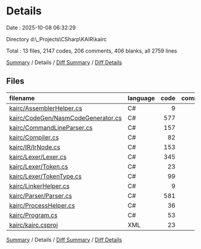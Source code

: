 # Details

Date : 2025-10-08 06:32:29

Directory d:\\_Projects\\CSharp\\KAIR\\kairc

Total : 13 files,  2147 codes, 206 comments, 406 blanks, all 2759 lines

[Summary](results.md) / Details / [Diff Summary](diff.md) / [Diff Details](diff-details.md)

## Files
| filename | language | code | comment | blank | total |
| :--- | :--- | ---: | ---: | ---: | ---: |
| [kairc/AssemblerHelper.cs](/kairc/AssemblerHelper.cs) | C# | 9 | 2 | 3 | 14 |
| [kairc/CodeGen/NasmCodeGenerator.cs](/kairc/CodeGen/NasmCodeGenerator.cs) | C# | 577 | 72 | 107 | 756 |
| [kairc/CommandLineParser.cs](/kairc/CommandLineParser.cs) | C# | 157 | 11 | 27 | 195 |
| [kairc/Compiler.cs](/kairc/Compiler.cs) | C# | 82 | 11 | 24 | 117 |
| [kairc/IR/IrNode.cs](/kairc/IR/IrNode.cs) | C# | 153 | 28 | 41 | 222 |
| [kairc/Lexer/Lexer.cs](/kairc/Lexer/Lexer.cs) | C# | 345 | 5 | 62 | 412 |
| [kairc/Lexer/Token.cs](/kairc/Lexer/Token.cs) | C# | 23 | 0 | 5 | 28 |
| [kairc/Lexer/TokenType.cs](/kairc/Lexer/TokenType.cs) | C# | 99 | 10 | 15 | 124 |
| [kairc/LinkerHelper.cs](/kairc/LinkerHelper.cs) | C# | 9 | 6 | 3 | 18 |
| [kairc/Parser/Parser.cs](/kairc/Parser/Parser.cs) | C# | 581 | 49 | 102 | 732 |
| [kairc/ProcessHelper.cs](/kairc/ProcessHelper.cs) | C# | 36 | 10 | 12 | 58 |
| [kairc/Program.cs](/kairc/Program.cs) | C# | 53 | 0 | 5 | 58 |
| [kairc/kairc.csproj](/kairc/kairc.csproj) | XML | 23 | 2 | 0 | 25 |

[Summary](results.md) / Details / [Diff Summary](diff.md) / [Diff Details](diff-details.md)